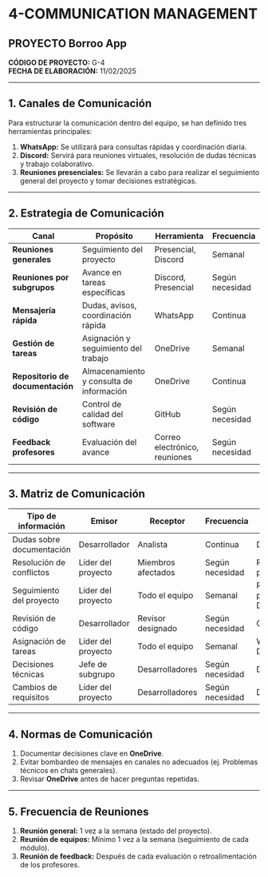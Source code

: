 # 4-COMMUNICATION MANAGEMENT

## **PROYECTO Borroo App**

**CÓDIGO DE PROYECTO:** G-4  
**FECHA DE ELABORACIÓN:** 11/02/2025  

---

## **1. Canales de Comunicación**

Para estructurar la comunicación dentro del equipo, se han definido tres herramientas principales:

1. **WhatsApp:** Se utilizará para consultas rápidas y coordinación diaria.
2. **Discord:** Servirá para reuniones virtuales, resolución de dudas técnicas y trabajo colaborativo.
3. **Reuniones presenciales:** Se llevarán a cabo para realizar el seguimiento general del proyecto y tomar decisiones estratégicas.

---

## **2. Estrategia de Comunicación**

| Canal                  | Propósito                              | Herramienta         | Frecuencia        |
|------------------------|--------------------------------------|---------------------|------------------|
| **Reuniones generales** | Seguimiento del proyecto             | Presencial, Discord | Semanal         |
| **Reuniones por subgrupos** | Avance en tareas específicas        | Discord, Presencial | Según necesidad |
| **Mensajería rápida**  | Dudas, avisos, coordinación rápida  | WhatsApp           | Continua        |
| **Gestión de tareas**  | Asignación y seguimiento del trabajo | OneDrive           | Semanal         |
| **Repositorio de documentación** | Almacenamiento y consulta de información | OneDrive | Continua        |
| **Revisión de código** | Control de calidad del software     | GitHub             | Según necesidad |
| **Feedback profesores** | Evaluación del avance               | Correo electrónico, reuniones | Según necesidad |

---

## **3. Matriz de Comunicación**

| Tipo de información     | Emisor              | Receptor            | Frecuencia       | Canal                     |
|-------------------------|---------------------|---------------------|------------------|---------------------------|
| Dudas sobre documentación | Desarrollador      | Analista            | Continua         | Discord                    |
| Resolución de conflictos | Líder del proyecto | Miembros afectados  | Según necesidad | Reunión privada            |
| Seguimiento del proyecto | Líder del proyecto | Todo el equipo      | Semanal         | Reunión presencial, Discord |
| Revisión de código      | Desarrollador       | Revisor designado   | Según necesidad | GitHub                      |
| Asignación de tareas    | Líder del proyecto | Todo el equipo      | Semanal         | WhatsApp, Discord          |
| Decisiones técnicas     | Jefe de subgrupo    | Desarrolladores     | Según necesidad | Discord                    |
| Cambios de requisitos   | Líder del proyecto | Desarrolladores     | Según necesidad | Discord                    |

---

## **4. Normas de Comunicación**

1. Documentar decisiones clave en **OneDrive**.
2. Evitar bombardeo de mensajes en canales no adecuados (ej. Problemas técnicos en chats generales).
3. Revisar **OneDrive** antes de hacer preguntas repetidas.

---

## **5. Frecuencia de Reuniones**

1. **Reunión general:** 1 vez a la semana (estado del proyecto).
2. **Reunión de equipos:** Mínimo 1 vez a la semana (seguimiento de cada módulo).
3. **Reunión de feedback:** Después de cada evaluación o retroalimentación de los profesores.
